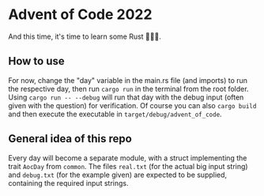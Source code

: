 # Advent of Code 2022
And this time, it's time to learn some Rust 🦀🦀🦀.

## How to use
For now, change the "day" variable in the main.rs file (and imports) to run the respective day, then run `cargo run` in the terminal from the root folder.
Using `cargo run -- --debug` will run that day with the debug input (often given with the question) for verification.
Of course you can also `cargo build` and then execute the executable in `target/debug/advent_of_code`.

## General idea of this repo
Every day will become a separate module, with a struct implementing the trait `AocDay` from `common`. 
The files `real.txt` (for the actual big input string) and `debug.txt` (for the example given) are expected to be supplied, containing the required input strings.